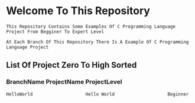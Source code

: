 # Welcome To This Repository
    This Repository Contains Some Examples Of C Programming Language Project From Begginer To Expert Level

    At Each Branch Of This Repository There Is A Example Of C Programming Language Project


## List Of Project Zero To High Sorted

### BranchName                    ProjectName                    ProjectLevel

    HelloWorld                    Hello World                    Beginner